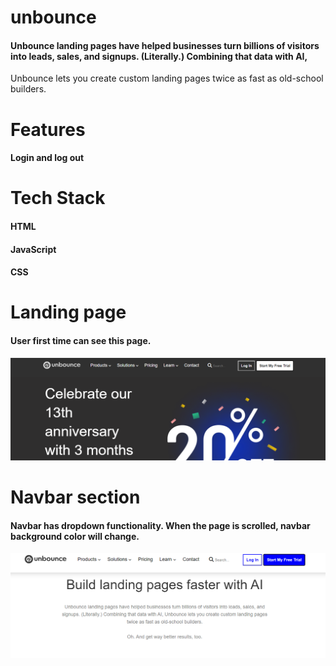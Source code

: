 # unbounce

#### Unbounce landing pages have helped businesses turn billions of visitors into leads, sales, and signups. (Literally.) Combining that data with AI, 
Unbounce lets you create custom landing pages twice as fast as old-school builders.

# Features
#### Login and log out 

# Tech Stack
#### HTML
#### JavaScript
#### CSS

# Landing page
#### User first time can see this page.
<img src="https://github.com/pandit0305/unbounce/blob/main/landing_page.png"/>

# Navbar section
#### Navbar has dropdown functionality. When the page is scrolled, navbar background color will change.
<img src="https://github.com/pandit0305/unbounce/blob/main/navbar.png"/>
